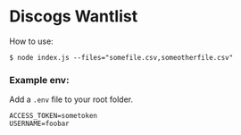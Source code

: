 # Discogs Wantlist

How to use:

```
$ node index.js --files="somefile.csv,someotherfile.csv"
```

### Example env:

Add a `.env` file to your root folder.

```
ACCESS_TOKEN=sometoken
USERNAME=foobar
```
